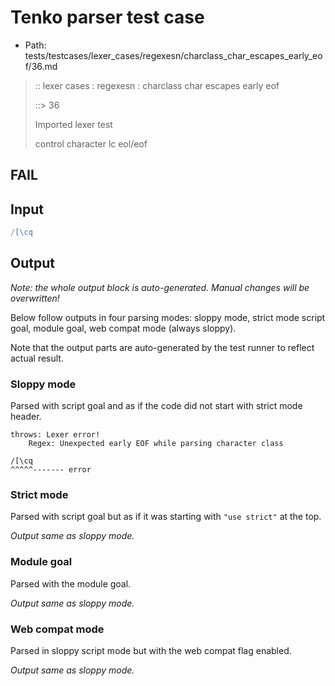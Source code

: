 # Tenko parser test case

- Path: tests/testcases/lexer_cases/regexesn/charclass_char_escapes_early_eof/36.md

> :: lexer cases : regexesn : charclass char escapes early eof
>
> ::> 36
>
> Imported lexer test
>
> control character lc eol/eof

## FAIL

## Input

`````js
/[\cq
`````

## Output

_Note: the whole output block is auto-generated. Manual changes will be overwritten!_

Below follow outputs in four parsing modes: sloppy mode, strict mode script goal, module goal, web compat mode (always sloppy).

Note that the output parts are auto-generated by the test runner to reflect actual result.

### Sloppy mode

Parsed with script goal and as if the code did not start with strict mode header.

`````
throws: Lexer error!
    Regex: Unexpected early EOF while parsing character class

/[\cq
^^^^^------- error
`````

### Strict mode

Parsed with script goal but as if it was starting with `"use strict"` at the top.

_Output same as sloppy mode._

### Module goal

Parsed with the module goal.

_Output same as sloppy mode._

### Web compat mode

Parsed in sloppy script mode but with the web compat flag enabled.

_Output same as sloppy mode._
